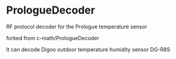 # PrologueDecoder
RF protocol decoder for the Prologue temperature sensor

forked from c-math/PrologueDecoder

It can decode Digoo outdoor temperature humidity sensor DG-R8S
